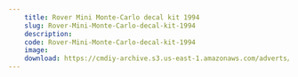 ```yaml
---
    title: Rover Mini Monte-Carlo decal kit 1994
    slug: Rover-Mini-Monte-Carlo-decal-kit-1994
    description:
    code: Rover-Mini-Monte-Carlo-decal-kit-1994
    image:
    download: https://cmdiy-archive.s3.us-east-1.amazonaws.com/adverts/documents/Rover+Mini+Monte-Carlo+decal+kit+1994.pdf
---
```

<!-- Content of the page -->

##
        